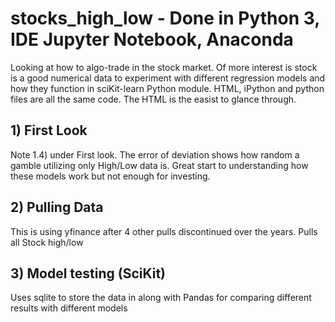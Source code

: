 # stocks_high_low - Done in Python 3, IDE Jupyter Notebook, Anaconda
Looking at how to algo-trade in the stock market.  Of more interest is stock is a good numerical data to experiment with different regression models and how they function in sciKit-learn Python module.
HTML, iPython and python files are all the same code.  The HTML is the easist to glance through.

## 1) First Look
Note 1.4) under First look. The error of deviation shows how random a gamble utilizing only High/Low data is.  Great start to understanding how these models work but not enough for investing.
## 2) Pulling Data
This is using yfinance after 4 other pulls discontinued over the years.  Pulls all Stock high/low
## 3) Model testing (SciKit)
Uses sqlite to store the data in along with Pandas for comparing different results with different models
 
